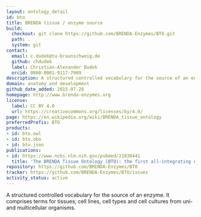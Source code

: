 ```yaml
---
layout: ontology_detail
id: bto
title: BRENDA tissue / enzyme source
build:
  checkout: git clone https://github.com/BRENDA-Enzymes/BTO.git
  path: .
  system: git
contact:
  email: c.dudek@tu-braunschweig.de
  github: chdudek
  label: Christian-Alexander Dudek
  orcid: 0000-0001-9117-7909
description: A structured controlled vocabulary for the source of an enzyme comprising tissues, cell lines, cell types and cell cultures.
domain: anatomy and development
github_date_added: 2015-07-28
homepage: http://www.brenda-enzymes.org
license:
  label: CC BY 4.0
  url: https://creativecommons.org/licenses/by/4.0/
page: https://en.wikipedia.org/wiki/BRENDA_tissue_ontology
preferredPrefix: BTO
products:
- id: bto.owl
- id: bto.obo
- id: bto.json
publications:
- id: https://www.ncbi.nlm.nih.gov/pubmed/21030441
  title: 'The BRENDA Tissue Ontology (BTO): the first all-integrating ontology of all organisms for enzyme sources'
repository: https://github.com/BRENDA-Enzymes/BTO
tracker: https://github.com/BRENDA-Enzymes/BTO/issues
activity_status: active
---
```


A structured controlled vocabulary for the source of an enzyme. It comprises terms for tissues, cell lines, cell types and cell cultures from uni- and multicellular organisms.
